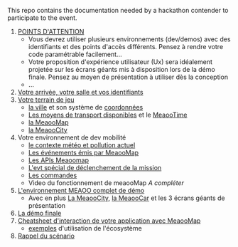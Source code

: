 This repo contains the documentation needed by a hackathon contender to participate to the event.

1. [POINTS D'ATTENTION](attention.md)
    - Vous devrez utiliser plusieurs environnements (dev/demos) avec des identifiants et des points d'accès différents. Pensez  à rendre votre code paramétrable facilement...
    - Votre proposition d'expérience utilisateur (Ux) sera idéalement projetée sur les écrans géants mis à disposition lors de la démo finale. Pensez au moyen de présentation à utiliser dès la conception
    - ...
1. [Votre arrivée, votre salle et vos identifiants](startup.md)
1. [Votre terrain de jeu](concepts.md)
    - [la ville](concepts.md#ville) et son système de [coordonnées](concepts.md#coord)
    - [Les moyens de transport disponibles](concepts.md#vehicle_type) et le [MeaooTime](concepts.md#meaootime)
    - [la MeaooMap](concepts.md#map)
    - [la MeaooCity](concepts.md#city)
1. Votre environnement de dev mobilité
    - [le contexte météo et pollution actuel](context.md)
    - [Les événements émis par MeaooMap](events.md) 
    - [Les APIs Meaoomap](api.md)
    - [L'evt spécial de déclenchement de la mission](events.md#missionstart)
    - [Les commandes](command.md) 
    - Video du fonctionnement de meaooMap *A compléter*
1. [L'environnement MEAOO complet de démo](demo.md)
    - Avec en plus [La MeaooCity](concepts.md#city), [la MeaooCar](car.md) et les 3 écrans géants de présentation
1. [La démo finale](demo.md#finale)
1. [Cheatsheet d'interaction de votre application avec MeaooMap](interactionschema.md)
    - [exemples](samples.md) d'utilisation de l'écosystème
1. [Rappel du scénario](scenario.md)

